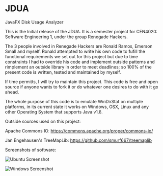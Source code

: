 # JDUA
JavaFX Disk Usage Analyzer

This is the Initial release of the JDUA. It is a semester project for CEN4020: Software Engineering 1, under the group Renegade Hackers.

The 3 people involved in Renegade Hackers are Ronald Ramos, Emerson Small and myself. Ronald attempted to write his own code to fufill the functional requirements we set out for this project but due to time constraints I had to override his code and implement outside patterns and rimplement an outside library in order to meet deadlines; so 100% of the present code is written, tested and maintained by myself.

If time permitts, I will try to maintain this project. This code is free and open source if anyone wants to fork it or do whatever one desires to do with it go ahead.

The whole purpose of this code is to emulate WinDirStat on multiple platforms, in its current state it works on Windows, OSX, Linux and any other Operating System that supports Java v1.8.

Outside sources used on this project:

Apache Commons IO:            https://commons.apache.org/proper/commons-io/

Jan Engehausen's TreeMapLib:  https://github.com/smurf667/treemaplib


Screenshots of software:

![Ubuntu Screenshot](http://i.imgur.com/5pHgBop.png)

![Windows Screenshot](http://i.imgur.com/UG0Zjnk.png)



